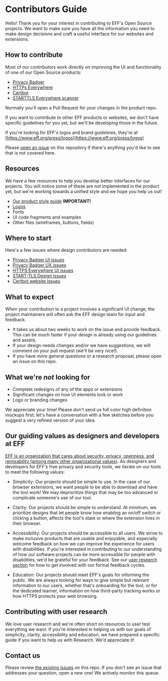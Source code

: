 # Contributors Guide

Hello! Thank you for your interest in contributing to EFF's Open Source projects. 
We want to make sure you have all the information you need to make design decisions and craft a useful interface for our websites and extensions.

## How to contribute

Most of our contributors work directly on improving the UI and functionality of one of our Open Source products:

  * [Privacy Badger](https://github.com/EFForg/privacybadger)
  * [HTTPs Everywhere](https://github.com/EFForg/https-everywhere)
  * [Certbot](https://github.com/certbot)
  * [STARTTLS Everywhere scanner](https://github.com/EFForg/starttls-frontend)
 
Normally you'll open a Pull Request for your changes in the product repo.

If you want to contribute to other EFF products or websites, we don't have specific guidelines for you yet, but we'll be developing those in the future.  

If you're looking for EFF's logos and brand guidelines, they're at [https://www.eff.org/press/logos](https://www.eff.org/press/logos)

Please [open an issue](https://github.com/EFForg/design/issues) on this repository if there's anything you'd like to see that is not covered here.

## Resources

We have a few resources to help you develop better interfaces for our projects. You will notice some of these are not implemented in the product yet, but we're working towards a unified style and we hope you help us out!

* [Our product style guide](https://github.com/EFForg/design/blob/master/styleguide.md) __IMPORTANT!__
* [Logos](https://github.com/EFForg/design/blob/master/logos/logos.md)
* Fonts
* UI code fragments and examples
* Other files (wireframes, buttons, fields)

## Where to start

Here's a few issues where design contributors are needed:

* [Privacy Badger UI issues](https://github.com/EFForg/privacybadger/labels/ui)
* [Privacy Badger UX issues](https://github.com/EFForg/privacybadger/labels/ux)
* [HTTPS Everywhere UI issues](https://github.com/EFForg/https-everywhere/labels/ui)
* [START-TLS Design issues](https://github.com/EFForg/starttls-frontend/labels/design)
* [Certbot website issues](https://github.com/certbot/website/issues)


## What to expect

When your contribution to a project involves a significant UI change, the project maintainers will often ask the EFF design team for input and feedback.
* It takes us about two weeks to work on the issue and provide feedback. This can be much faster if your design is already using our guidelines and assets.
* If your design needs changes and/or we have suggestions, we will comment on your pull request (we'll be very nice!).
* If you have more general questions or a research proposal, please open an issue on this repo.

## What we're *not* looking for

* Complete redesigns of any of the apps or extensions
* Significant changes on how UI elements look or work
* Logo or branding changes

We appreciate your time! Please don't send us full color high definition mockups first; let's have a conversation with a few sketches before you suggest a very refined version of your idea.

## Our guiding values as designers and developers at EFF

[EFF is an organization that cares about security, privacy, openness, and remixability (among many other organizational values)](https://www.eff.org/about). As designers and developers for EFF's free privacy and security tools, we iterate on our tools to meet the following values:

+ Simplicity: Our projects should be simple to use. In the case of our browser extensions, we want people to be able to download and have the tool work!  We may deprioritize things that may be too advanced or complicate someone's use of our tool.

+ Clarity: Our projects should be simple to understand. At minimum, we prioritize designs that let people know how enabling an on/off switch or clicking a button, affects the tool's state or where the extension lives in their browser.

+ Accessibility: Our projects should be accessible to all users. We strive to make inclusive products that are usable and enjoyable, and especially welcome feedback on how we can improve the experience for users with disabilities. If you're interested in contributing to our understanding of how our software projects can be more accessible for people with disabilities, we'd be grateful for your feedback. See our [user research section](https://github.com/EFForg/design/blob/master/Research.md) for how to get involved with our formal feedback cycles.

+ Education: Our projects should meet EFF's goals for informing the public. We are always looking for ways to give simple but relevant information to our users, whether that's onboarding for the tool, or for the dedicated learner, information on how third-party tracking works or how HTTPS protects your web browsing. 

## Contributing with user research

We love user research and we're often short on resources to user test everything we want. If you're interested in helping us with our goals of simplicity, clarity, accessibility and education, we have prepared a specific guide if you want to help us with Research. We'd appreciate it!

## Contact us

Please review [the existing issues](https://github.com/EFForg/design/issues) on this repo. If you don't see an issue that addresses your question, open a new one! We actively monitor this queue.  
